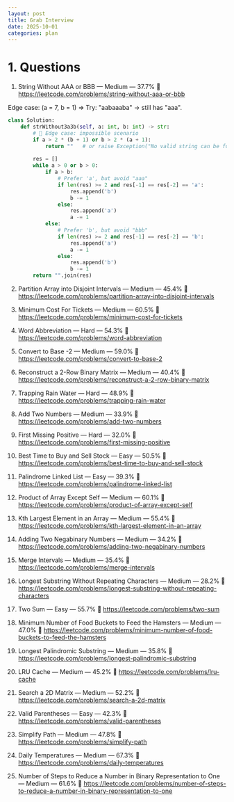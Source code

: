 ```yaml
---
layout: post
title: Grab Interview
date: 2025-10-01
categories: plan
---
```


# 1. Questions

1. String Without AAA or BBB — Medium — 37.7%
🔗 https://leetcode.com/problems/string-without-aaa-or-bbb

Edge case: (a = 7, b = 1) => Try: "aabaaaba" → still has "aaa".

```python
class Solution:
    def strWithout3a3b(self, a: int, b: int) -> str:
        # 🔹 Edge case: impossible scenario
        if a > 2 * (b + 1) or b > 2 * (a + 1):
            return ""   # or raise Exception("No valid string can be formed")
        
        res = []
        while a > 0 or b > 0:
            if a > b:
                # Prefer 'a', but avoid "aaa"
                if len(res) >= 2 and res[-1] == res[-2] == 'a':
                    res.append('b')
                    b -= 1
                else:
                    res.append('a')
                    a -= 1
            else:
                # Prefer 'b', but avoid "bbb"
                if len(res) >= 2 and res[-1] == res[-2] == 'b':
                    res.append('a')
                    a -= 1
                else:
                    res.append('b')
                    b -= 1
        return "".join(res)

```

2. Partition Array into Disjoint Intervals — Medium — 45.4%
🔗 https://leetcode.com/problems/partition-array-into-disjoint-intervals

3. Minimum Cost For Tickets — Medium — 60.5%
🔗 https://leetcode.com/problems/minimum-cost-for-tickets

4. Word Abbreviation — Hard — 54.3%
🔗 https://leetcode.com/problems/word-abbreviation

5. Convert to Base -2 — Medium — 59.0%
🔗 https://leetcode.com/problems/convert-to-base-2

6. Reconstruct a 2-Row Binary Matrix — Medium — 40.4%
🔗 https://leetcode.com/problems/reconstruct-a-2-row-binary-matrix

7. Trapping Rain Water — Hard — 48.9%
🔗 https://leetcode.com/problems/trapping-rain-water

8. Add Two Numbers — Medium — 33.9%
🔗 https://leetcode.com/problems/add-two-numbers

9. First Missing Positive — Hard — 32.0%
🔗 https://leetcode.com/problems/first-missing-positive

10. Best Time to Buy and Sell Stock — Easy — 50.5%
🔗 https://leetcode.com/problems/best-time-to-buy-and-sell-stock

11. Palindrome Linked List — Easy — 39.3%
🔗 https://leetcode.com/problems/palindrome-linked-list

12. Product of Array Except Self — Medium — 60.1%
🔗 https://leetcode.com/problems/product-of-array-except-self

13. Kth Largest Element in an Array — Medium — 55.4%
🔗 https://leetcode.com/problems/kth-largest-element-in-an-array

14. Adding Two Negabinary Numbers — Medium — 34.2%
🔗 https://leetcode.com/problems/adding-two-negabinary-numbers

15. Merge Intervals — Medium — 35.4%
🔗 https://leetcode.com/problems/merge-intervals

16. Longest Substring Without Repeating Characters — Medium — 28.2%
🔗 https://leetcode.com/problems/longest-substring-without-repeating-characters

17. Two Sum — Easy — 55.7%
🔗 https://leetcode.com/problems/two-sum

18. Minimum Number of Food Buckets to Feed the Hamsters — Medium — 47.0%
🔗 https://leetcode.com/problems/minimum-number-of-food-buckets-to-feed-the-hamsters

19. Longest Palindromic Substring — Medium — 35.8%
🔗 https://leetcode.com/problems/longest-palindromic-substring

20. LRU Cache — Medium — 45.2%
🔗 https://leetcode.com/problems/lru-cache

21. Search a 2D Matrix — Medium — 52.2%
🔗 https://leetcode.com/problems/search-a-2d-matrix

22. Valid Parentheses — Easy — 42.3%
🔗 https://leetcode.com/problems/valid-parentheses

23. Simplify Path — Medium — 47.8%
🔗 https://leetcode.com/problems/simplify-path

24. Daily Temperatures — Medium — 67.3%
🔗 https://leetcode.com/problems/daily-temperatures

25. Number of Steps to Reduce a Number in Binary Representation to One — Medium — 61.6%
🔗 https://leetcode.com/problems/number-of-steps-to-reduce-a-number-in-binary-representation-to-one
